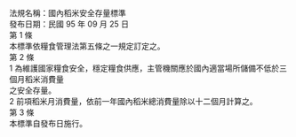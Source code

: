 法規名稱：國內稻米安全存量標準  
發布日期：民國 95 年 09 月 25 日  
第 1 條  
本標準依糧食管理法第五條之一規定訂定之。  
第 2 條  
1 為維護國家糧食安全，穩定糧食供應，主管機關應於國內適當場所儲備不低於三個月稻米消費量  
之安全存量。  
2 前項稻米月消費量，依前一年國內稻米總消費量除以十二個月計算之。  
第 3 條  
本標準自發布日施行。  


